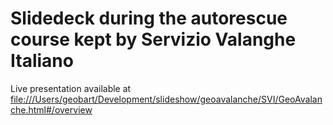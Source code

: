 # Slidedeck during the autorescue course kept by Servizio Valanghe Italiano

Live presentation available at [file:///Users/geobart/Development/slideshow/geoavalanche/SVI/GeoAvalanche.html#/overview](file:///Users/geobart/Development/slideshow/geoavalanche/SVI/GeoAvalanche.html#/overview)
